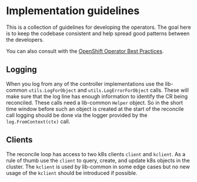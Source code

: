 
# Implementation guidelines
This is a collection of guidelines for developing the operators. The goal
here is to keep the codebase consistent and help spread good patterns
between the developers.

You can also consult with the [OpenShift Operator Best Practices](https://redhat-openshift-ecosystem.github.io/community-operators-prod/best-practices/).

## Logging
When you log from any of the controller implementations use the lib-common
`utils.LogForObject` and `utils.LogErrorForObject` calls. These will make sure
that the log line has enough information to identify the CR being reconciled.
These calls need a lib-common `Helper` object. So in the short time window
before such an object is created at the start of the reconcile call logging
should be done via the logger provided by the `log.FromContext(ctx)` call.

## Clients
The reconcile loop has access to two k8s clients `client` and `kclient`. As a
rule of thumb use the `client` to query, create, and update k8s objects in the
cluster. The `kclient` is used by lib-common in some edge cases but no new
usage of the `kclient` should be introduced if possible.
